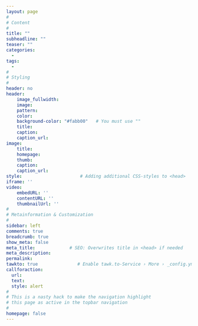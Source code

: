 ```yaml
---
layout: page
#
# Content
#
title: ""
subheadline: ""
teaser: ""
categories:
  - 
tags:
  - 
#
# Styling
#
header: no
header:
    image_fullwidth:
    image:
    pattern:
    color:
    background-color: "#fabb00"   # You must use ""
    title:
    caption:
    caption_url:
image:
    title:
    homepage:
    thumb:
    caption:
    caption_url:
style:                      # Adding additional CSS-styles to <head>
iframe: ''
video:
    embedURL: ''
    contentURL: ''
    thumbnailUrl: ''
#
# Metainformation & Customization
#
sidebar: left
comments: true
breadcrumb: true
show_meta: false
meta_title:             # SEO: Overwrites title in <head> if needed
meta_description:
permalink:
tawkto: true               # Enable tawk.to-Service › More › _config.yml
callforaction:
  url: 
  text: 
  style: alert
#
# This is a nasty hack to make the navigation highlight
# this page as active in the topbar navigation
#
homepage: false
---
```


